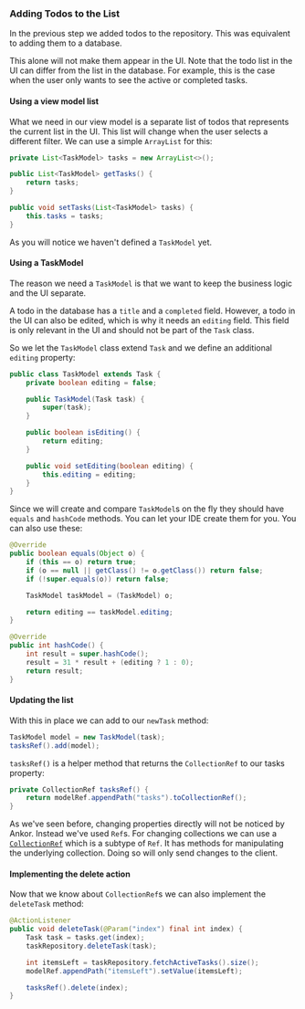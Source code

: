 ### Adding Todos to the List

In the previous step we added todos to the repository.
This was equivalent to adding them to a database.

This alone will not make them appear in the UI.
Note that the todo list in the UI can differ from the list in the database.
For example, this is the case when the user only wants to see the active or completed tasks.

#### Using a view model list

What we need in our view model is a separate list of todos that represents the current list in the UI.
This list will change when the user selects a different filter.
We can use a simple `ArrayList` for this:

```java
private List<TaskModel> tasks = new ArrayList<>();

public List<TaskModel> getTasks() {
    return tasks;
}

public void setTasks(List<TaskModel> tasks) {
    this.tasks = tasks;
}
```


As you will notice we haven't defined a `TaskModel` yet.

#### Using a TaskModel

The reason we need a `TaskModel` is that we want to keep the business logic and the UI separate.

A todo in the database has a `title` and a `completed` field.
However, a todo in the UI can also be edited, which is why it needs an `editing` field.
This field is only relevant in the UI and should not be part of the `Task` class.

So we let the `TaskModel` class extend `Task` and we define an additional `editing` property:

```java
public class TaskModel extends Task {
    private boolean editing = false;

    public TaskModel(Task task) {
        super(task);
    }

    public boolean isEditing() {
        return editing;
    }

    public void setEditing(boolean editing) {
        this.editing = editing;
    }
}
```

Since we will create and compare `TaskModel`s on the fly they should have `equals` and `hashCode` methods.
You can let your IDE create them for you. You can also use these:

```java
@Override
public boolean equals(Object o) {
    if (this == o) return true;
    if (o == null || getClass() != o.getClass()) return false;
    if (!super.equals(o)) return false;

    TaskModel taskModel = (TaskModel) o;

    return editing == taskModel.editing;
}

@Override
public int hashCode() {
    int result = super.hashCode();
    result = 31 * result + (editing ? 1 : 0);
    return result;
}
```

#### Updating the list

With this in place we can add to our `newTask` method:

```java
TaskModel model = new TaskModel(task);
tasksRef().add(model);
```

`tasksRef()` is a helper method that returns the `CollectionRef` to our tasks property:

```java
private CollectionRef tasksRef() {
    return modelRef.appendPath("tasks").toCollectionRef();
}
```

As we've seen before, changing properties directly will not be noticed by Ankor.
Instead we've used `Ref`s.
For changing collections we can use a [`CollectionRef`][1] which is a subtype of `Ref`.
It has methods for manipulating the underlying collection.
Doing so will only send changes to the client.

#### Implementing the delete action

Now that we know about `CollectionRef`s we can also implement the `deleteTask` method:

```java
@ActionListener
public void deleteTask(@Param("index") final int index) {
    Task task = tasks.get(index);
    taskRepository.deleteTask(task);

    int itemsLeft = taskRepository.fetchActiveTasks().size();
    modelRef.appendPath("itemsLeft").setValue(itemsLeft);

    tasksRef().delete(index);
}
```

[1]: http://ankor.io/static/javadoc/apidocs-0.4/at/irian/ankor/ref/CollectionRef.html
